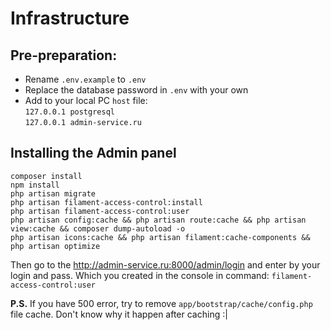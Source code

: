 # Infrastructure

## Pre-preparation:
* Rename `.env.example` to `.env`
* Replace the database password in `.env` with your own
* Add to your local PC `host` file: <br>
  `127.0.0.1 postgresql` <br>
  `127.0.0.1 admin-service.ru`

## Installing the Admin panel
`composer install` <br>
`npm install` <br>
`php artisan migrate` <br>
`php artisan filament-access-control:install` <br>
`php artisan filament-access-control:user` <br>
`php artisan config:cache && php artisan route:cache && php artisan view:cache && composer dump-autoload -o` <br>
`php artisan icons:cache && php artisan filament:cache-components && php artisan optimize`

Then go to the http://admin-service.ru:8000/admin/login and enter by your login and pass. Which you created in the console in command: `filament-access-control:user` 

**P.S.** If you have 500 error, try to remove `app/bootstrap/cache/config.php` file cache. Don't know why it happen after caching :|
